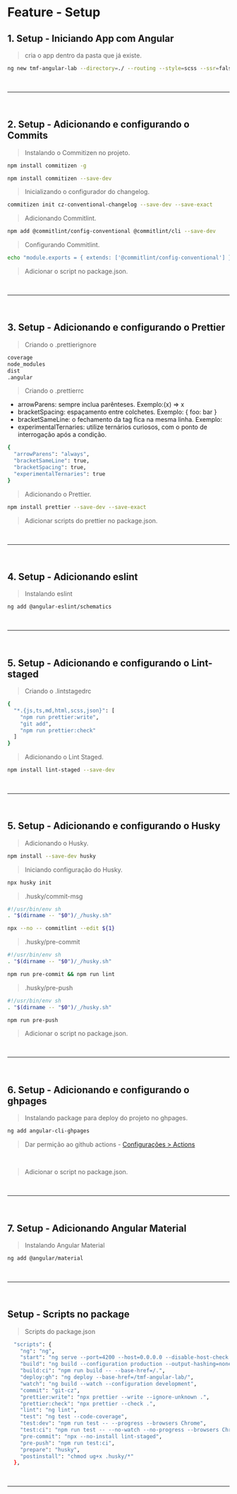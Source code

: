 # Feature - Setup

## 1. Setup - Iniciando App com Angular

> cria o app dentro da pasta que já existe.

```sh
ng new tmf-angular-lab --directory=./ --routing --style=scss --ssr=false
```

<br>

---

<br>

## 2. Setup - Adicionando e configurando o Commits

> Instalando o Commitizen no projeto.

```sh
npm install commitizen -g
```

```sh
npm install commitizen --save-dev
```

> Inicializando o configurador do changelog.

```sh
commitizen init cz-conventional-changelog --save-dev --save-exact
```

> Adicionando Commitlint.

```sh
npm add @commitlint/config-conventional @commitlint/cli --save-dev
```

> Configurando Commitlint.

```sh
echo "module.exports = { extends: ['@commitlint/config-conventional'] };" > commitlint.config.js
```

> Adicionar o script no package.json.

<br>

---

<br>

## 3. Setup - Adicionando e configurando o Prettier

> Criando o .prettierignore

```sh
coverage
node_modules
dist
.angular
```

> Criando o .prettierrc

- arrowParens: sempre inclua parênteses. Exemplo:(x) => x
- bracketSpacing: espaçamento entre colchetes. Exemplo: { foo: bar }
- bracketSameLine: o fechamento da tag fica na mesma linha. Exemplo: <tag/>
- experimentalTernaries: utilize ternários curiosos, com o ponto de interrogação após a condição.

```sh
{
  "arrowParens": "always",
  "bracketSameLine": true,
  "bracketSpacing": true,
  "experimentalTernaries": true
}
```

> Adicionando o Prettier.

```sh
npm install prettier --save-dev --save-exact
```

> Adicionar scripts do prettier no package.json.

<br>

---

<br>

## 4. Setup - Adicionando eslint

> Instalando eslint

```sh
ng add @angular-eslint/schematics
```

<br>

---

<br>

## 5. Setup - Adicionando e configurando o Lint-staged

> Criando o .lintstagedrc

```sh
{
  "*.{js,ts,md,html,scss,json}": [
    "npm run prettier:write",
    "git add",
    "npm run prettier:check"
  ]
}
```

> Adicionando o Lint Staged.

```sh
npm install lint-staged --save-dev
```

<br>

---

<br>

## 5. Setup - Adicionando e configurando o Husky

> Adicionando o Husky.

```sh
npm install --save-dev husky
```

> Iniciando configuração do Husky.

```sh
npx husky init
```

> .husky/commit-msg

```sh
#!/usr/bin/env sh
. "$(dirname -- "$0")/_/husky.sh"

npx --no -- commitlint --edit ${1}
```

> .husky/pre-commit

```sh
#!/usr/bin/env sh
. "$(dirname -- "$0")/_/husky.sh"

npm run pre-commit && npm run lint
```

> .husky/pre-push

```sh
#!/usr/bin/env sh
. "$(dirname -- "$0")/_/husky.sh"

npm run pre-push
```

> Adicionar o script no package.json.

<br>

---

<br>

## 6. Setup - Adicionando e configurando o ghpages

> Instalando package para deploy do projeto no ghpages.

```sh
ng add angular-cli-ghpages
```

> Dar permição ao github actions - [Configurações > Actions](https://github.com/martins86/tmf-angular-lab/settings/actions)

<br>

> Adicionar o script no package.json.

<br>

---

<br>

## 7. Setup - Adicionando Angular Material

> Instalando Angular Material

```sh
ng add @angular/material
```

<br>

---

<br>

## Setup - Scripts no package

> Scripts do package.json

```sh
  "scripts": {
    "ng": "ng",
    "start": "ng serve --port=4200 --host=0.0.0.0 --disable-host-check --open",
    "build": "ng build --configuration production --output-hashing=none --optimization --aot",
    "build:ci": "npm run build -- --base-href=/.",
    "deploy:gh": "ng deploy --base-href=/tmf-angular-lab/",
    "watch": "ng build --watch --configuration development",
    "commit": "git-cz",
    "prettier:write": "npx prettier --write --ignore-unknown .",
    "prettier:check": "npx prettier --check .",
    "lint": "ng lint",
    "test": "ng test --code-coverage",
    "test:dev": "npm run test -- --progress --browsers Chrome",
    "test:ci": "npm run test -- --no-watch --no-progress --browsers ChromeHeadlessNoSandbox",
    "pre-commit": "npx --no-install lint-staged",
    "pre-push": "npm run test:ci",
    "prepare": "husky",
    "postinstall": "chmod ug+x .husky/*"
  },
```

<br>

---

<br>
